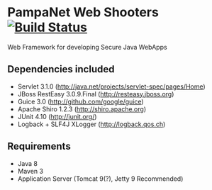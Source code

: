 # PampaNet Web Shooters [![Build Status](https://travis-ci.org/pabiagioli/webshooters.svg?branch=master)](https://travis-ci.org/pabiagioli/webshooters)
Web Framework for developing Secure Java WebApps

Dependencies included
---------------------
- Servlet 3.1.0 (http://java.net/projects/servlet-spec/pages/Home)
- JBoss RestEasy 3.0.9.Final (http://resteasy.jboss.org) 
- Guice 3.0 (http://github.com/google/guice)
- Apache Shiro 1.2.3 (http://shiro.apache.org)
- JUnit 4.10 (http://junit.org/)
- Logback + SLF4J XLogger (http://logback.qos.ch)

Requirements
------------
- Java 8
- Maven 3
- Application Server (Tomcat 9(?), Jetty 9 Recommended)
